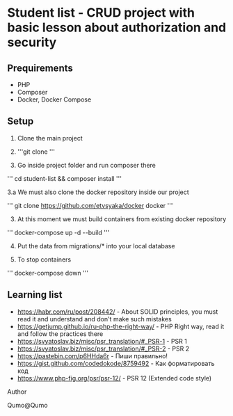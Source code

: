# Student list  - CRUD project with basic lesson about authorization and security

## Prequirements

 * PHP
 * Composer
 * Docker, Docker Compose

## Setup

1. Clone the main project

1. '''git clone '''

2. Go inside project folder and run composer there

'''
cd student-list && composer install
'''

3.a We must also clone the docker repository inside our project

'''
git clone https://github.com/etvsyaka/docker docker
'''

3. At this moment we must build containers from existing docker repository

'''
docker-compose up -d --build
'''

4. Put the data from migrations/* into your local database

5. To stop containers

'''
docker-compose down
'''

## Learning list

* https://habr.com/ru/post/208442/ - About SOLID principles, you must read it and understand and don't make such mistakes
* https://getjump.github.io/ru-php-the-right-way/ - PHP Right way, read it and follow the practices there
* https://svyatoslav.biz/misc/psr_translation/#_PSR-1 - PSR 1
* https://svyatoslav.biz/misc/psr_translation/#_PSR-2 - PSR 2
* https://pastebin.com/p6HHda6r - Пиши правильно!
* https://gist.github.com/codedokode/8759492 - Как форматировать код
* https://www.php-fig.org/psr/psr-12/ - PSR 12 (Extended code style)

Author

Qumo@Qumo

